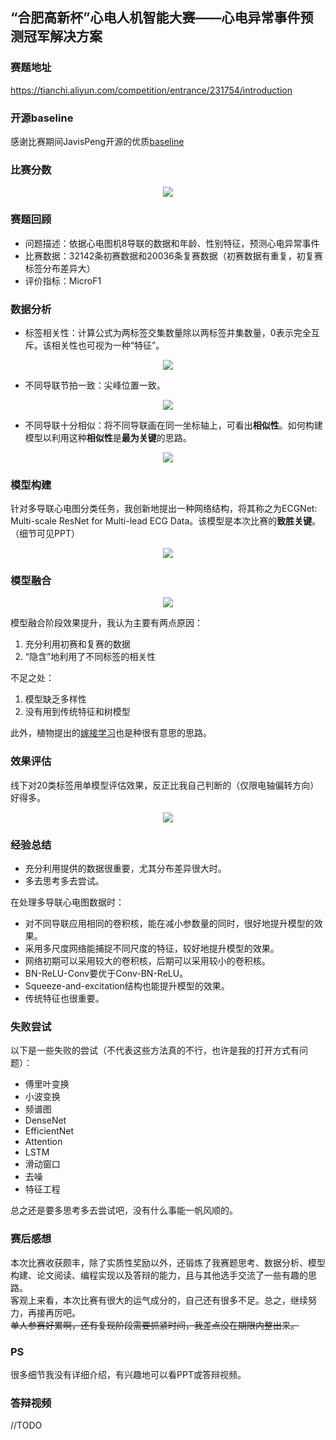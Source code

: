 ## “合肥高新杯”心电人机智能大赛——心电异常事件预测冠军解决方案
### 赛题地址
https://tianchi.aliyun.com/competition/entrance/231754/introduction  
### 开源baseline
感谢比赛期间JavisPeng开源的优质[baseline](https://github.com/JavisPeng/ecg_pytorch)
### 比赛分数
<p align="center">
  <img src="image/rank.png">
</p>

### 赛题回顾
- 问题描述：依据心电图机8导联的数据和年龄、性别特征，预测心电异常事件
- 比赛数据：32142条初赛数据和20036条复赛数据（初赛数据有重复，初复赛标签分布差异大）
- 评价指标：MicroF1
### 数据分析
- 标签相关性：计算公式为两标签交集数量除以两标签并集数量，0表示完全互斥。该相关性也可视为一种“特征”。
<p align="center">
  <img src="image/corr.png">
</p>

- 不同导联节拍一致：尖峰位置一致。
<p align="center">
  <img src="image/8lead1.png">
</p>

- 不同导联十分相似：将不同导联画在同一坐标轴上，可看出**相似性**。如何构建模型以利用这种**相似性**是**最为关键**的思路。
<p align="center">
  <img src="image/8lead2.png">
</p>

### 模型构建
针对多导联心电图分类任务，我创新地提出一种网络结构，将其称之为ECGNet: Multi-scale ResNet for Multi-lead ECG Data。该模型是本次比赛的**致胜关键**。（细节可见PPT）
<p align="center">
  <img src="image/ECGNet.png">
</p>

### 模型融合
<p align="center">
  <img src="image/stacking.png">
</p>

模型融合阶段效果提升，我认为主要有两点原因：
  1. 充分利用初赛和复赛的数据
  2. “隐含”地利用了不同标签的相关性 
  
不足之处：
  1. 模型缺乏多样性
  2. 没有用到传统特征和树模型   
  
此外，植物提出的[嫁接学习](https://github.com/plantsgo/ijcai-2018)也是种很有意思的思路。

### 效果评估
线下对20类标签用单模型评估效果，反正比我自己判断的（仅限电轴偏转方向）好得多。
<p align="center">
  <img src="image/eval.png">
</p>

### 经验总结
- 充分利用提供的数据很重要，尤其分布差异很大时。
- 多去思考多去尝试。

在处理多导联心电图数据时： 
- 对不同导联应用相同的卷积核，能在减小参数量的同时，很好地提升模型的效果。
- 采用多尺度网络能捕捉不同尺度的特征，较好地提升模型的效果。
- 网络初期可以采用较大的卷积核，后期可以采用较小的卷积核。
- BN-ReLU-Conv要优于Conv-BN-ReLU。
- Squeeze-and-excitation结构也能提升模型的效果。
- 传统特征也很重要。

### 失败尝试
以下是一些失败的尝试（不代表这些方法真的不行，也许是我的打开方式有问题）：
- 傅里叶变换
- 小波变换
- 频谱图
- DenseNet
- EfficientNet
- Attention
- LSTM
- 滑动窗口
- 去噪
- 特征工程

总之还是要多思考多去尝试吧，没有什么事能一帆风顺的。

### 赛后感想
本次比赛收获颇丰，除了实质性奖励以外，还锻炼了我赛题思考、数据分析、模型构建、论文阅读、编程实现以及答辩的能力，且与其他选手交流了一些有趣的思路。  
客观上来看，本次比赛有很大的运气成分的，自己还有很多不足。总之，继续努力，再接再厉吧。  
~~单人参赛好累啊，还有复现阶段需要抓紧时间，我差点没在期限内整出来。~~

### PS
很多细节我没有详细介绍，有兴趣地可以看PPT或答辩视频。

### 答辩视频
//TODO
